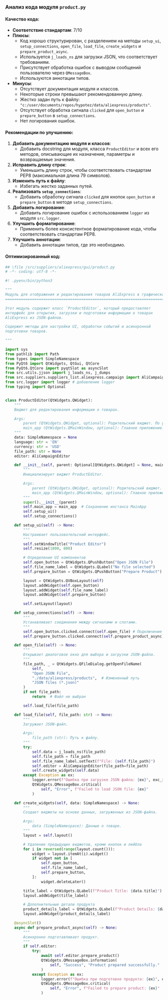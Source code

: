### **Анализ кода модуля `product.py`**

#### **Качество кода**:

- **Соответствие стандартам**: 7/10
- **Плюсы**:
    - Код хорошо структурирован, с разделением на методы `setup_ui`, `setup_connections`, `open_file`, `load_file`, `create_widgets` и `prepare_product_async`.
    - Используется `j_loads_ns` для загрузки JSON, что соответствует требованиям.
    - Присутствует обработка ошибок с выводом сообщений пользователю через `QMessageBox`.
    - Используются аннотации типов.
- **Минусы**:
    - Отсутствует документация модуля и классов.
    - Некоторые строки превышают рекомендованную длину.
    - Жестко задан путь к файлу: `"c:/user/documents/repos/hypotez/data/aliexpress/products"`.
    - Отсутствует обработка сигнала `clicked` для `open_button` и `prepare_button` в `setup_connections`.
    - Нет логирования ошибок.

#### **Рекомендации по улучшению**:

1.  **Добавить документацию модуля и классов**:
    - Добавить docstring для модуля, класса `ProductEditor` и всех его методов, описывающие их назначение, параметры и возвращаемые значения.
2.  **Исправить длину строк**:
    - Уменьшить длину строк, чтобы соответствовать стандартам PEP8 (максимальная длина 79 символов).
3.  **Изменить путь к файлу**:
    -  Избегать жестко заданных путей.
4.  **Реализовать `setup_connections`**:
    -  Добавить обработку сигнала `clicked` для кнопок `open_button` и `prepare_button` в методе `setup_connections`.
5.  **Добавить логирование**:
    - Добавить логирование ошибок с использованием `logger` из модуля `src.logger`.
6. **Улучшить форматирование**:
    - Применить более консистентное форматирование кода, чтобы соответствовать стандартам PEP8.
7. **Улучшить аннотации**:
    - Добавить аннотации типов, где это необходимо.

#### **Оптимизированный код**:

```python
## \file /src/suppliers/aliexpress/gui/product.py
# -*- coding: utf-8 -*-

#! .pyenv/bin/python3

"""
Модуль для отображения и редактирования товаров AliExpress в графическом интерфейсе.
==============================================================================

Этот модуль содержит класс `ProductEditor`, который предоставляет
интерфейс для открытия, загрузки и подготовки информации о товарах
AliExpress из JSON-файлов.

Содержит методы для настройки UI, обработки событий и асинхронной
подготовки товаров.

"""

import sys
from pathlib import Path
from types import SimpleNamespace
from PyQt6 import QtWidgets, QtGui, QtCore
from PyQt6.QtCore import pyqtSlot as asyncSlot
from src.utils.jjson import j_loads_ns, j_dumps
from src.suppliers.suppliers_list.aliexpress.campaign import AliCampaignEditor
from src.logger import logger # добавление logger
from typing import Optional


class ProductEditor(QtWidgets.QWidget):
    """
    Виджет для редактирования информации о товарах.

    Args:
        parent (QtWidgets.QWidget, optional): Родительский виджет. По умолчанию None.
        main_app (QtWidgets.QMainWindow, optional): Главное приложение. По умолчанию None.
    """
    data: SimpleNamespace = None
    language: str = 'EN'
    currency: str = 'USD'
    file_path: str = None
    editor: AliCampaignEditor

    def __init__(self, parent: Optional[QtWidgets.QWidget] = None, main_app: Optional[QtWidgets.QMainWindow] = None) -> None:
        """
        Инициализирует виджет ProductEditor.

        Args:
            parent (QtWidgets.QWidget, optional): Родительский виджет. Defaults to None.
            main_app (QtWidgets.QMainWindow, optional): Главное приложение. Defaults to None.
        """
        super().__init__(parent)
        self.main_app = main_app  # Сохранение инстанса MainApp
        self.setup_ui()
        self.setup_connections()

    def setup_ui(self) -> None:
        """
        Настраивает пользовательский интерфейс.
        """
        self.setWindowTitle("Product Editor")
        self.resize(1800, 800)

        # Определение UI компонентов
        self.open_button = QtWidgets.QPushButton("Open JSON File")
        self.file_name_label = QtWidgets.QLabel("No file selected")
        self.prepare_button = QtWidgets.QPushButton("Prepare Product")

        layout = QtWidgets.QVBoxLayout(self)
        layout.addWidget(self.open_button)
        layout.addWidget(self.file_name_label)
        layout.addWidget(self.prepare_button)

        self.setLayout(layout)

    def setup_connections(self) -> None:
        """
        Устанавливает соединения между сигналами и слотами.
        """
        self.open_button.clicked.connect(self.open_file) # Подключение open_file к кнопке
        self.prepare_button.clicked.connect(self.prepare_product_async) # Подключение prepare_product_async к кнопке

    def open_file(self) -> None:
        """
        Открывает диалоговое окно для выбора и загрузки JSON-файла.
        """
        file_path, _ = QtWidgets.QFileDialog.getOpenFileName(
            self,
            "Open JSON File",
            "./data/aliexpress/products",  # Измененный путь
            "JSON files (*.json)"
        )
        if not file_path:
            return  # Файл не выбран

        self.load_file(file_path)

    def load_file(self, file_path: str) -> None:
        """
        Загружает JSON-файл.

        Args:
            file_path (str): Путь к файлу.
        """
        try:
            self.data = j_loads_ns(file_path)
            self.file_path = file_path
            self.file_name_label.setText(f"File: {self.file_path}")
            self.editor = AliCampaignEditor(file_path=file_path)
            self.create_widgets(self.data)
        except Exception as ex:
            logger.error(f"Ошибка при загрузке JSON файла: {ex}", exc_info=True)
            QtWidgets.QMessageBox.critical(
                self, "Error", f"Failed to load JSON file: {ex}"
            )

    def create_widgets(self, data: SimpleNamespace) -> None:
        """
        Создает виджеты на основе данных, загруженных из JSON-файла.

        Args:
            data (SimpleNamespace): Данные о товаре.
        """
        layout = self.layout()

        # Удаление предыдущих виджетов, кроме кнопок и лейбла
        for i in reversed(range(layout.count())):
            widget = layout.itemAt(i).widget()
            if widget not in [
                self.open_button,
                self.file_name_label,
                self.prepare_button,
            ]:
                widget.deleteLater()

        title_label = QtWidgets.QLabel(f"Product Title: {data.title}")
        layout.addWidget(title_label)

        # Дополнительные детали продукта
        product_details_label = QtWidgets.QLabel(f"Product Details: {data.details}")
        layout.addWidget(product_details_label)

    @asyncSlot()
    async def prepare_product_async(self) -> None:
        """
        Асинхронно подготавливает продукт.
        """
        if self.editor:
            try:
                await self.editor.prepare_product()
                QtWidgets.QMessageBox.information(
                    self, "Success", "Product prepared successfully."
                )
            except Exception as ex:
                logger.error(f"Ошибка при подготовке продукта: {ex}", exc_info=True)
                QtWidgets.QMessageBox.critical(
                    self, "Error", f"Failed to prepare product: {ex}"
                )